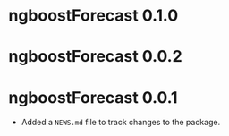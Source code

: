 # ngboostForecast 0.1.0

# ngboostForecast 0.0.2

# ngboostForecast 0.0.1

* Added a `NEWS.md` file to track changes to the package.
